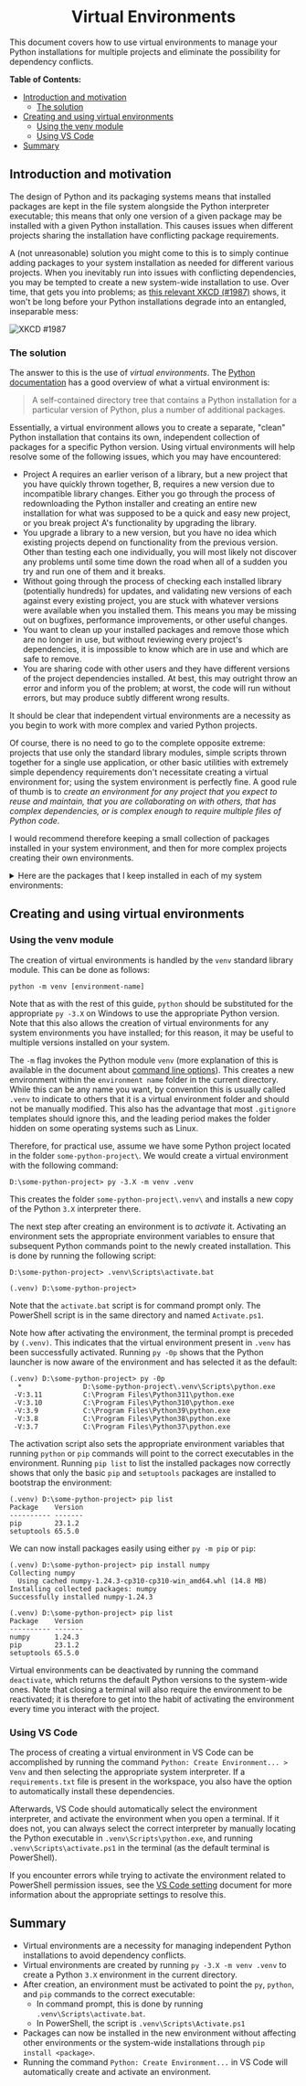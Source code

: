 <h1 align='center'>Virtual Environments</h1>

<!-- <h6 align='center'>How to avoid creating problems for your future self</h6> TODO: better subtitle -->

This document covers how to use virtual environments to manage your Python installations for multiple projects and eliminate the possibility for dependency conflicts.

**Table of Contents:**
- [Introduction and motivation](#introduction-and-motivation)
  - [The solution](#the-solution)
- [Creating and using virtual environments](#creating-and-using-virtual-environments)
  - [Using the venv module](#using-the-venv-module)
  - [Using VS Code](#using-vs-code)
- [Summary](#summary)


## Introduction and motivation

The design of Python and its packaging systems means that installed packages are kept in the file system alongside the Python interpreter executable; this means that only one version of a given package may be installed with a given Python installation. This causes issues when different projects sharing the installation have conflicting package requirements.

A (not unreasonable) solution you might come to this is to simply continue adding packages to your system installation as needed for different various projects. When you inevitably run into issues with conflicting dependencies, you may be tempted to create a new system-wide installation to use. Over time, that gets you into problems; as [this relevant XKCD (#1987)](https://xkcd.com/1987/) shows, it won't be long before your Python installations degrade into an entangled, inseparable mess:

![XKCD #1987](https://imgs.xkcd.com/comics/python_environment.png)

### The solution

The answer to this is the use of *virtual environments*. The [Python documentation](https://docs.python.org/3/tutorial/venv.html) has a good overview of what a virtual environment is:

> A self-contained directory tree that contains a Python installation for a particular version of Python, plus a number of additional packages.

Essentially, a virtual environment allows you to create a separate, "clean" Python installation that contains its own, independent collection of packages for a specific Python version. Using virtual environments will help resolve some of the following issues, which you may have encountered:

- Project A requires an earlier verison of a library, but a new project that you have quickly thrown together, B, requires a new version due to incompatible library changes. Either you go through the process of redownloading the Python installer and creating an entire new installation for what was supposed to be a quick and easy new project, or you break project A's functionality by upgrading the library.
- You upgrade a library to a new version, but you have no idea which existing projects depend on functionality from the previous version. Other than testing each one individually, you will most likely not discover any problems until some time down the road when all of a sudden you try and run one of them and it breaks.
- Without going through the process of checking each installed library (potentially hundreds) for updates, and validating new versions of each against every existing project, you are stuck with whatever versions were available when you installed them. This means you may be missing out on bugfixes, performance improvements, or other useful changes.
- You want to clean up your installed packages and remove those which are no longer in use, but without reviewing every project's dependencies, it is impossible to know which are in use and which are safe to remove.
- You are sharing code with other users and they have different versions of the project dependencies installed. At best, this may outright throw an error and inform you of the problem; at worst, the code will run without errors, but may produce subtly different wrong results.

It should be clear that independent virtual environments are a necessity as you begin to work with more complex and varied Python projects.

Of course, there is no need to go to the complete opposite extreme: projects that use only the standard library modules, simple scripts thrown together for a single use application, or other basic utilities with extremely simple dependency requirements don't necessitate creating a virtual environment for; using the system environment is perfectly fine. A good rule of thumb is to *create an environment for any project that you expect to reuse and maintain, that you are collaborating on with others, that has complex dependencies, or is complex enough to require multiple files of Python code*.

I would recommend therefore keeping a small collection of packages installed in your system environment, and then for more complex projects creating their own environments.

<details>

<summary>Here are the packages that I keep installed in each of my system environments:</summary>

- `numpy` for efficient array operations and mathematical data processing.
- `scipy` for other general-purpose scientific computing.
- `pandas` for data storage and manipulation.
- `matplotlib` for graphing and visualising data.
- `flake8` for linting.
- `mypy` for type checking.
- `black` for code formatting.
- `pytest` to run tests.
- `attrs` for an alternative to the standard library `dataclass`.
- `notebook` for Jupyter Notebooks.
- `ipython` for the interactive Python kernel (what powers the "cells" in Jupyter notebooks).
- `wheel` for building packages.

While the dependencies for all of these do add up to a large collection of installed packages (over 100, most from `notebook`), the important thing is that there are no complex dependency relationships.

Do note that these packages are specific to my use case, and the Python code I write most often involves these libraries. For someone else who often writes quick scripts for HTTP requests, the `requests` library would be an obvious candidate for a system-wide package, while mathematics focused libraries like NumPy and SciPy would probably not be justified.

</details>

## Creating and using virtual environments

### Using the venv module

The creation of virtual environments is handled by the `venv` standard library module. This can be done as follows:

```
python -m venv [environment-name]
```

Note that as with the rest of this guide, `python` should be substituted for the appropriate `py -3.X` on Windows to use the appropriate Python version. Note that this also allows the creation of virtual environments for any system environments you have installed; for this reason, it may be useful to multiple versions installed on your system.

The `-m` flag invokes the Python module `venv` (more explanation of this is available in the document about [command line options](/practical-matters/command-line-usage-and-pip.md)). This creates a new environment within the `environment name` folder in the current directory. While this can be any name you want, by convention this is usually called `.venv` to indicate to others that it is a virtual environment folder and should not be manually modified. This also has the advantage that most `.gitignore` templates should ignore this, and the leading period makes the folder hidden on some operating systems such as Linux.

Therefore, for practical use, assume we have some Python project located in the folder `some-python-project\`. We would create a virtual environment with the following command:

```
D:\some-python-project> py -3.X -m venv .venv
```

This creates the folder `some-python-project\.venv\` and installs a new copy of the Python `3.X` interpreter there.

The next step after creating an environment is to *activate* it. Activating an environment sets the appropriate environment variables to ensure that subsequent Python commands point to the newly created installation. This is done by running the following script:

```
D:\some-python-project> .venv\Scripts\activate.bat

(.venv) D:\some-python-project> 
```

Note that the `activate.bat` script is for command prompt only. The PowerShell script is in the same directory and named `Activate.ps1`.

Note how after activating the environment, the terminal prompt is preceded by `(.venv)`. This indicates that the virtual environment present in `.venv` has been successfully activated. Running `py -0p` shows that the Python launcher is now aware of the environment and has selected it as the default:

```
(.venv) D:\some-python-project> py -0p
  *               D:\some-python-project\.venv\Scripts\python.exe
 -V:3.11          C:\Program Files\Python311\python.exe
 -V:3.10          C:\Program Files\Python310\python.exe
 -V:3.9           C:\Program Files\Python39\python.exe
 -V:3.8           C:\Program Files\Python38\python.exe
 -V:3.7           C:\Program Files\Python37\python.exe
```

The activation script also sets the appropriate environment variables that running `python` or `pip` commands will point to the correct executables in the environment. Running `pip list` to list the installed packages now correctly shows that only the basic `pip` and `setuptools` packages are installed to bootstrap the environment:

```
(.venv) D:\some-python-project> pip list
Package    Version
---------- -------
pip        23.1.2
setuptools 65.5.0
```

We can now install packages easily using either `py -m pip` or `pip`:

```
(.venv) D:\some-python-project> pip install numpy
Collecting numpy
  Using cached numpy-1.24.3-cp310-cp310-win_amd64.whl (14.8 MB)
Installing collected packages: numpy
Successfully installed numpy-1.24.3

(.venv) D:\some-python-project> pip list
Package    Version
---------- -------
numpy      1.24.3
pip        23.1.2
setuptools 65.5.0
```

Virtual environments can be deactivated by running the command `deactivate`, which returns the default Python versions to the system-wide ones. Note that closing a terminal will also require the environment to be reactivated; it is therefore to get into the habit of activating the environment every time you interact with the project.

### Using VS Code

The process of creating a virtual environment in VS Code can be accomplished by running the command `Python: Create Environment... > Venv` and then selecting the appropriate system interpreter. If a `requirements.txt` file is present in the workspace, you also have the option to automatically install these dependencies.

Afterwards, VS Code should automatically select the environment interpreter, and activate the environment when you open a terminal. If it does not, you can always select the correct interpreter by manually locating the Python executable in `.venv\Scripts\python.exe`, and running `.venv\Scripts\activate.ps1` in the terminal (as the default terminal is PowerShell).

If you encounter errors while trying to activate the environment related to PowerShell permission issues, see the [VS Code setting](/practical-matters/vs-code-settings) document for more information about the appropriate settings to resolve this.

## Summary

- Virtual environments are a necessity for managing independent Python installations to avoid dependency conflicts.
- Virtual environments are created by running `py -3.X -m venv .venv` to create a Python `3.X` environment in the current directory.
- After creation, an environment must be activated to point the `py`, `python`, and `pip` commands to the correct executable:
  - In command prompt, this is done by running `.venv\Scripts\activate.bat`.
  - In PowerShell, the script is `.venv\Scripts\Activate.ps1`
- Packages can now be installed in the new environment without affecting other environments or the system-wide installations through `pip install <package>`.
- Running the command `Python: Create Environment...` in VS Code will automatically create and activate an environment.

